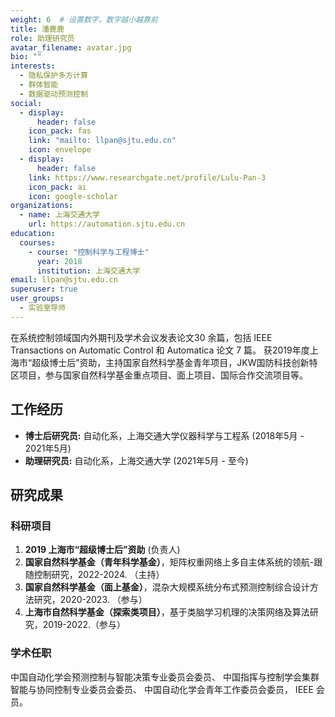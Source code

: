 ```yaml
---
weight: 6  # 设置数字，数字越小越靠前
title: 潘鹿鹿
role: 助理研究员
avatar_filename: avatar.jpg
bio: ""
interests:
  - 隐私保护多方计算
  - 群体智能
  - 数据驱动预测控制
social:
  - display:
      header: false
    icon_pack: fas
    link: "mailto: llpan@sjtu.edu.cn"
    icon: envelope
  - display:
      header: false
    link: https://www.researchgate.net/profile/Lulu-Pan-3
    icon_pack: ai
    icon: google-scholar
organizations:
  - name: 上海交通大学
    url: https://automation.sjtu.edu.cn
education:
  courses:
    - course: "控制科学与工程博士"
      year: 2018
      institution: 上海交通大学
email: llpan@sjtu.edu.cn
superuser: true
user_groups:
  - 实验室导师
---
```



 在系统控制领域国内外期刊及学术会议发表论文30 余篇，包括 IEEE Transactions on Automatic Control 和 Automatica 论文 7 篇。 获2019年度上海市“超级博士后”资助，主持国家自然科学基金青年项目，JKW国防科技创新特区项目，参与国家自然科学基金重点项目、面上项目、国际合作交流项目等。


## 工作经历

* **博士后研究员:** 自动化系，上海交通大学仪器科学与工程系 (2018年5月 - 2021年5月)
* **助理研究员:** 自动化系，上海交通大学 (2021年5月 - 至今)


## 研究成果

### 科研项目

1. **2019 上海市“超级博士后”资助** (负责人)
2. **国家自然科学基金（青年科学基金）**，矩阵权重网络上多自主体系统的领航-跟随控制研究，2022-2024. （主持）
3. **国家自然科学基金（面上基金）**，混杂大规模系统分布式预测控制综合设计方法研究，2020-2023. （参与）
4. **上海市自然科学基金（探索类项目）**，基于类脑学习机理的决策网络及算法研究，2019-2022.（参与）

### 学术任职
 中国自动化学会预测控制与智能决策专业委员会委员、
 中国指挥与控制学会集群智能与协同控制专业委员会委员、
 中国自动化学会青年工作委员会委员，
 IEEE 会员。
